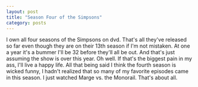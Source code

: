 ```yaml
---
layout: post
title: "Season Four of the Simpsons"
category: posts
---
```

I own all four seasons of the Simpsons on dvd. That's all they've released so far even though they are on their 13th season if I'm not mistaken. At one a year it's a bummer I'll be 32 before they'll all be out. And that's just assuming the show is over this year. Oh well. If that's the biggest pain in my ass, I'll live a happy life. All that being said I think the fourth season is wicked funny, I hadn't realized that so many of my favorite episodes came in this season. I just watched Marge vs. the Monorail. That's about all.

